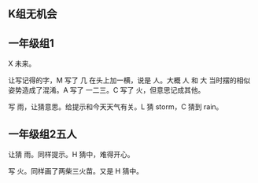 ## K组无机会

## 一年级组1

X 未来。

让写记得的字，M 写了 几 在头上加一横，说是 人。大概 人 和 大 当时摆的相似姿势造成了混淆。A 写了 一二三。C 写了 火，但意思记成其他。

写 雨，让猜意思。给提示和今天天气有关。L 猜 storm，C 猜到 rain。

## 一年级组2五人

让猜 雨。同样提示。H 猜中，难得开心。

写 火。同样画了两柴三火苗。又是 H 猜中。